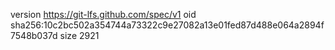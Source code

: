 version https://git-lfs.github.com/spec/v1
oid sha256:10c2bc502a354744a73322c9e27082a13e01fed87d488e064a2894f7548b037d
size 2921
